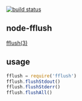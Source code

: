 [![build status](https://secure.travis-ci.org/tmm1/node-fflush.png)](http://travis-ci.org/tmm1/node-fflush)
## node-fflush

[fflush(3)](http://linux.die.net/man/3/fflush)

## usage

``` javascript
fflush = require('fflush')
fflush.flushStdout()
fflush.flushStderr()
fflush.flushAll()
```

